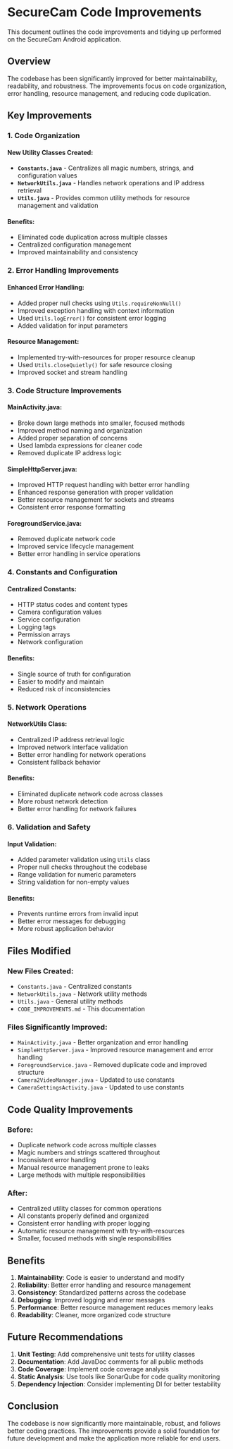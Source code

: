 # SecureCam Code Improvements

This document outlines the code improvements and tidying up performed on the SecureCam Android application.

## Overview

The codebase has been significantly improved for better maintainability, readability, and robustness. The improvements focus on code organization, error handling, resource management, and reducing code duplication.

## Key Improvements

### 1. Code Organization

#### New Utility Classes Created:
- **`Constants.java`** - Centralizes all magic numbers, strings, and configuration values
- **`NetworkUtils.java`** - Handles network operations and IP address retrieval
- **`Utils.java`** - Provides common utility methods for resource management and validation

#### Benefits:
- Eliminated code duplication across multiple classes
- Centralized configuration management
- Improved maintainability and consistency

### 2. Error Handling Improvements

#### Enhanced Error Handling:
- Added proper null checks using `Utils.requireNonNull()`
- Improved exception handling with context information
- Used `Utils.logError()` for consistent error logging
- Added validation for input parameters

#### Resource Management:
- Implemented try-with-resources for proper resource cleanup
- Used `Utils.closeQuietly()` for safe resource closing
- Improved socket and stream handling

### 3. Code Structure Improvements

#### MainActivity.java:
- Broke down large methods into smaller, focused methods
- Improved method naming and organization
- Added proper separation of concerns
- Used lambda expressions for cleaner code
- Removed duplicate IP address logic

#### SimpleHttpServer.java:
- Improved HTTP request handling with better error handling
- Enhanced response generation with proper validation
- Better resource management for sockets and streams
- Consistent error response formatting

#### ForegroundService.java:
- Removed duplicate network code
- Improved service lifecycle management
- Better error handling in service operations

### 4. Constants and Configuration

#### Centralized Constants:
- HTTP status codes and content types
- Camera configuration values
- Service configuration
- Logging tags
- Permission arrays
- Network configuration

#### Benefits:
- Single source of truth for configuration
- Easier to modify and maintain
- Reduced risk of inconsistencies

### 5. Network Operations

#### NetworkUtils Class:
- Centralized IP address retrieval logic
- Improved network interface validation
- Better error handling for network operations
- Consistent fallback behavior

#### Benefits:
- Eliminated duplicate network code across classes
- More robust network detection
- Better error handling for network failures

### 6. Validation and Safety

#### Input Validation:
- Added parameter validation using `Utils` class
- Proper null checks throughout the codebase
- Range validation for numeric parameters
- String validation for non-empty values

#### Benefits:
- Prevents runtime errors from invalid input
- Better error messages for debugging
- More robust application behavior

## Files Modified

### New Files Created:
- `Constants.java` - Centralized constants
- `NetworkUtils.java` - Network utility methods
- `Utils.java` - General utility methods
- `CODE_IMPROVEMENTS.md` - This documentation

### Files Significantly Improved:
- `MainActivity.java` - Better organization and error handling
- `SimpleHttpServer.java` - Improved resource management and error handling
- `ForegroundService.java` - Removed duplicate code and improved structure
- `Camera2VideoManager.java` - Updated to use constants
- `CameraSettingsActivity.java` - Updated to use constants

## Code Quality Improvements

### Before:
- Duplicate network code across multiple classes
- Magic numbers and strings scattered throughout
- Inconsistent error handling
- Manual resource management prone to leaks
- Large methods with multiple responsibilities

### After:
- Centralized utility classes for common operations
- All constants properly defined and organized
- Consistent error handling with proper logging
- Automatic resource management with try-with-resources
- Smaller, focused methods with single responsibilities

## Benefits

1. **Maintainability**: Code is easier to understand and modify
2. **Reliability**: Better error handling and resource management
3. **Consistency**: Standardized patterns across the codebase
4. **Debugging**: Improved logging and error messages
5. **Performance**: Better resource management reduces memory leaks
6. **Readability**: Cleaner, more organized code structure

## Future Recommendations

1. **Unit Testing**: Add comprehensive unit tests for utility classes
2. **Documentation**: Add JavaDoc comments for all public methods
3. **Code Coverage**: Implement code coverage analysis
4. **Static Analysis**: Use tools like SonarQube for code quality monitoring
5. **Dependency Injection**: Consider implementing DI for better testability

## Conclusion

The codebase is now significantly more maintainable, robust, and follows better coding practices. The improvements provide a solid foundation for future development and make the application more reliable for end users.
